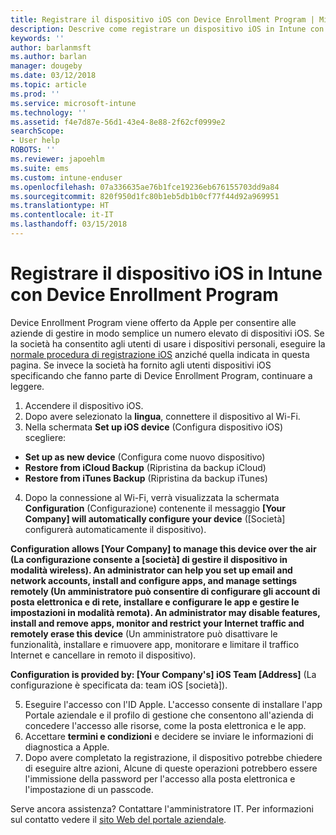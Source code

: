 ```yaml
---
title: Registrare il dispositivo iOS con Device Enrollment Program | Microsoft Docs
description: Descrive come registrare un dispositivo iOS in Intune con DEP
keywords: ''
author: barlanmsft
ms.author: barlan
manager: dougeby
ms.date: 03/12/2018
ms.topic: article
ms.prod: ''
ms.service: microsoft-intune
ms.technology: ''
ms.assetid: f4e7d87e-56d1-43e4-8e88-2f62cf0999e2
searchScope:
- User help
ROBOTS: ''
ms.reviewer: japoehlm
ms.suite: ems
ms.custom: intune-enduser
ms.openlocfilehash: 07a336635ae76b1fce19236eb676155703dd9a84
ms.sourcegitcommit: 820f950d1fc80b1eb5db1b0cf77f44d92a969951
ms.translationtype: HT
ms.contentlocale: it-IT
ms.lasthandoff: 03/15/2018
---
```

# <a name="enroll-your-ios-device-in-intune-with-the-device-enrollment-program"></a>Registrare il dispositivo iOS in Intune con Device Enrollment Program

Device Enrollment Program viene offerto da Apple per consentire alle aziende di gestire in modo semplice un numero elevato di dispositivi iOS. Se la società ha consentito agli utenti di usare i dispositivi personali, eseguire la [normale procedura di registrazione iOS](enroll-your-device-in-intune-ios.md) anziché quella indicata in questa pagina. Se invece la società ha fornito agli utenti dispositivi iOS specificando che fanno parte di Device Enrollment Program, continuare a leggere.

1.  Accendere il dispositivo iOS. 
2.  Dopo avere selezionato la **lingua**, connettere il dispositivo al Wi-Fi.
3. Nella schermata **Set up iOS device** (Configura dispositivo iOS) scegliere: 
 
 - **Set up as new device** (Configura come nuovo dispositivo)
 - **Restore from iCloud Backup** (Ripristina da backup iCloud)
 - **Restore from iTunes Backup** (Ripristina da backup iTunes)

4.  Dopo la connessione al Wi-Fi, verrà visualizzata la schermata **Configuration** (Configurazione) contenente il messaggio **[Your Company] will automatically configure your device** ([Società] configurerà automaticamente il dispositivo).

  **Configuration allows [Your Company] to manage this device over the air (La configurazione consente a [società] di gestire il dispositivo in modalità wireless). An administrator can help you set up email and network accounts, install and configure apps, and manage settings remotely (Un amministratore può consentire di configurare gli account di posta elettronica e di rete, installare e configurare le app e gestire le impostazioni in modalità remota). An administrator may disable features, install and remove apps, monitor and restrict your Internet traffic and remotely erase this device** (Un amministratore può disattivare le funzionalità, installare e rimuovere app, monitorare e limitare il traffico Internet e cancellare in remoto il dispositivo).
 
  **Configuration is provided by: [Your Company's] iOS Team [Address]** (La configurazione è specificata da: team iOS [società]).

5. Eseguire l'accesso con l'ID Apple. L'accesso consente di installare l'app Portale aziendale e il profilo di gestione che consentono all'azienda di concedere l'accesso alle risorse, come la posta elettronica e le app. 
6.  Accettare **termini e condizioni** e decidere se inviare le informazioni di diagnostica a Apple.
7.  Dopo avere completato la registrazione, il dispositivo potrebbe chiedere di eseguire altre azioni, Alcune di queste operazioni potrebbero essere l'immissione della password per l'accesso alla posta elettronica e l'impostazione di un passcode.

Serve ancora assistenza? Contattare l'amministratore IT. Per informazioni sul contatto vedere il [sito Web del portale aziendale](https://portal.manage.microsoft.com#HelpDeskDialog).
